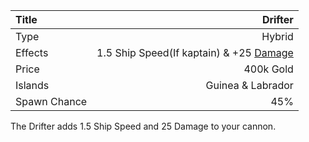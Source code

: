 |Title        | Drifter  
|:-|-:
|Type         | Hybrid          
|Effects      | 1.5 Ship Speed(If kaptain) & +25 [Damage](/upgrades/damage.md)
|Price        | 400k Gold
|Islands      | Guinea & Labrador  
|Spawn Chance | 45%      

The Drifter adds 1.5 Ship Speed and 25 Damage to your cannon. 


